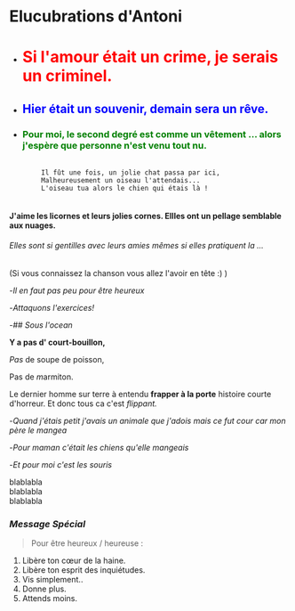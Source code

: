 # Elucubrations d'Antoni

* # <span style= "color:red"> Si l'amour était un crime, je serais un criminel. </span>

* ## <span style= "color: blue"> Hier était un souvenir, demain sera un rêve. </span>

* ### <span style= "color: green"> Pour moi, le second degré est comme un vêtement ... alors j'espère que personne n'est venu tout nu. </span>

<pre>
	<code>
		Il fût une fois, un jolie chat passa par ici,
		Malheureusement un oiseau l'attendais...
		L'oiseau tua alors le chien qui étais là !
	</code>
</pre>

#### J'aime les licornes et leurs jolies cornes. Ellles ont un pellage semblable aux nuages. ####
###### Elles sont si gentilles avec leurs amies mêmes si elles pratiquent la ... ######
(Si vous connaissez la chanson vous allez l'avoir en tête :) )

-*Il en faut pas peu pour être heureux*

-*Attaquons l'exercices!*

-## *Sous l'ocean*

**Y a pas d' court-bouillon,**

*Pas* de soupe de poisson,

Pas de *m*armiton.

Le dernier homme sur terre à entendu **frapper à la porte**
histoire courte d'horreur.
Et donc tous ca c'est *flippant.*

-*Quand j'étais petit j'avais un animale que j'adois mais ce fut cour car mon père le mangea*

-*Pour maman c'était les chiens qu'elle mangeais*

-*Et pour moi c'est les souris*


blablabla  
blablabla  
blablabla

### _Message Spécial_

> Pour être heureux / heureuse :

1. Libère ton cœur de la haine.
2. Libère ton esprit des inquiétudes.
3. Vis simplement..
4. Donne plus.
5. Attends moins.
